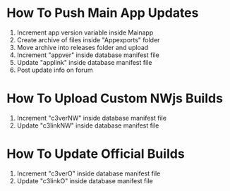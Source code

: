 ﻿# How To Push Main App Updates
1. Increment app version variable inside Mainapp
2. Create archive of files inside "Appexports" folder
3. Move archive into releases folder and upload
4. Increment "appver" inside database manifest file
5. Update "applink" inside database manifest file
6. Post update info on forum

# How To Upload Custom NWjs Builds
1. Increment "c3verNW" inside database manifest file
2. Update "c3linkNW" inside database manifest file

# How To Update Official Builds
1. Increment "c3verO" inside database manifest file
2. Update "c3linkO" inside database manifest file
